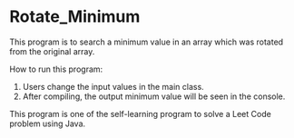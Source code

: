 # Rotate_Minimum 
This program is to search a minimum value in an array which was rotated from the original array.

How to run this program:
1) Users change the input values in the main class.
2) After compiling, the output minimum value will be seen in the console. 


This program is one of the self-learning program to solve a Leet Code problem using Java.
